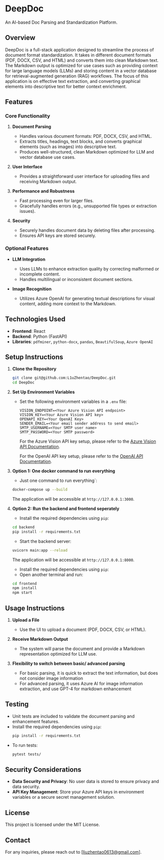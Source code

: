 # DeepDoc
An AI-based Doc Parsing and Standardization Platform. 

## Overview

DeepDoc is a full-stack application designed to streamline the process of document format standardization. It takes in different document formats (PDF, DOCX, CSV, and HTML) and converts them into clean Markdown text. The Markdown output is optimized for use cases such as providing context for large language models (LLMs) and storing content in a vector database for retrieval-augmented generation (RAG) workflows. The focus of this application is on effective text extraction, and converting graphical elements into descriptive text for better context enrichment.

## Features

### Core Functionality
1. **Document Parsing**
   - Handles various document formats: PDF, DOCX, CSV, and HTML.
   - Extracts titles, headings, text blocks, and converts graphical elements (such as images) into descriptive text.
   - Produces well-structured, clean Markdown optimized for LLM and vector database use cases.

2. **User Interface**
   - Provides a straightforward user interface for uploading files and receiving Markdown output.

3. **Performance and Robustness**
   - Fast processing even for larger files.
   - Gracefully handles errors (e.g., unsupported file types or extraction issues).

4. **Security**
   - Securely handles document data by deleting files after processing.
   - Ensures API keys are stored securely.

### Optional Features
- **LLM Integration**
  - Uses LLMs to enhance extraction quality by correcting malformed or incomplete content.
  - Handles multilingual or inconsistent document sections.

- **Image Recognition**
  - Utilizes Azure OpenAI for generating textual descriptions for visual content, adding more context to the Markdown.

## Technologies Used
- **Frontend**: React
- **Backend**: Python (FastAPI)
- **Libraries**: `pdfminer`, `python-docx`, `pandas`, `BeautifulSoup`, `Azure OpenAI`

## Setup Instructions

1. **Clone the Repository**
   ```bash
   git clone git@github.com:L1uZhentao/DeepDoc.git
   cd DeepDoc
   ```

2. **Set Up Environment Variables**
   - Set the following environment variables in a `.env` file:
     ```
     VISION_ENDPOINT=<Your Azure Vision API endpoint>
     VISION_KEY=<Your Azure Vision API key>
     OPENAPI_KEY=<Your OpenAI Key>
     SENDER_EMAIL=<Your email sender address to send email>
     SMTP_USERNAME=<Your SMTP user name>
     SMTP_PASSWORD=<Your SMTP password>
     ```

     For the Azure Vision API key setup, please refer to the [Azure Vision API Documentation](https://learn.microsoft.com/en-us/azure/ai-services/computer-vision/quickstarts-sdk/image-analysis-client-library-40?tabs=visual-studio%2Clinux&pivots=programming-language-python).

     For the OpenAI API key setup, please refer to the [OpenAI API Documentation](https://platform.openai.com/docs/overview).

3. **Option 1: One docker command to run everything**
   - Just one command to run everything`:
   ```bash
   docker-compose up --build
   ```

   The application will be accessible at `http://127.0.0.1:3000`.

4. **Option 2: Run the backend and frontend seperately**
   - Install the required dependencies using `pip`:
   ```bash
   cd backend
   pip install -r requirements.txt
   ```
   - Start the backend server:
   ```bash
   uvicorn main:app --reload
   ```
   The application will be accessible at `http://127.0.0.1:8000`.
      - Install the required dependencies using `pip`:
   - Open another terminal and run:
   ```bash
   cd frontend
   npm install
   npm start
   ```

## Usage Instructions

1. **Upload a File**
   - Use the UI to upload a document (PDF, DOCX, CSV, or HTML).

2. **Receive Markdown Output**
   - The system will parse the document and provide a Markdown representation optimized for LLM use.

3. **Flexibility to switch between basic/ advanced parsing**
   - For basic parsing, it is quick to extract the text information, but does not consider image information
   - For advanced parsing, it uses Azure AI for image information extraction, and use GPT-4 for markdown enhancement

## Testing

- Unit tests are included to validate the document parsing and enhancement features.
- Install the required dependencies using `pip`:
   ```bash
   pip install -r requirements.txt
   ```
- To run tests:
  ```bash
  pytest tests/
  ```

## Security Considerations

- **Data Security and Privacy**: No user data is stored to ensure privacy and data security.
- **API Key Management**: Store your Azure API keys in environment variables or a secure secret management solution.

## License

This project is licensed under the MIT License.

## Contact

For any inquiries, please reach out to [liuzhentao0613@gmail.com].

